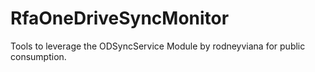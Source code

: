 # RfaOneDriveSyncMonitor
Tools to leverage the ODSyncService Module by rodneyviana for public consumption. 
